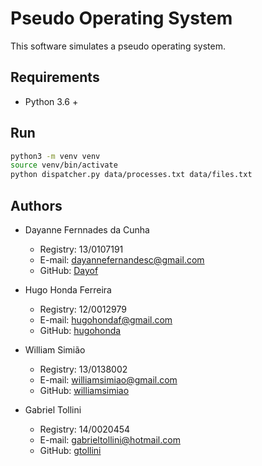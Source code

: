 # Pseudo Operating System

This software simulates a pseudo operating system.

## Requirements

- Python 3.6 +

## Run

```bash
python3 -m venv venv
source venv/bin/activate
python dispatcher.py data/processes.txt data/files.txt
```

## Authors

- Dayanne Fernnades da Cunha
	- Registry: 13/0107191
	- E-mail: dayannefernandesc@gmail.com
	- GitHub: [Dayof](https://github.com/Dayof)


- Hugo Honda Ferreira
	- Registry: 12/0012979
	- E-mail: hugohondaf@gmail.com
	- GitHub: [hugohonda](https://github.com/hugohonda)


- William Simião
	- Registry: 13/0138002
	- E-mail: williamsimiao@gmail.com
	- GitHub: [williamsimiao](https://github.com/williamsimiao)

- Gabriel Tollini
	- Registry: 14/0020454	
	- E-mail: gabrieltollini@hotmail.com
	- GitHub: [gtollini](https://github.com/gtollini)